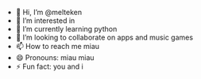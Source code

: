 - 👋 Hi, I’m @melteken
- 👀 I’m interested in 
- 🌱 I’m currently learning python
- 💞️ I’m looking to collaborate on apps and music games
- 📫 How to reach me miau
- 😄 Pronouns: miau miau
- ⚡ Fun fact: you and i 

<!---
melteken/melteken is a ✨ special ✨ repository because its `README.md` (this file) appears on your GitHub profile.
You can click the Preview link to take a look at your changes.
--->
